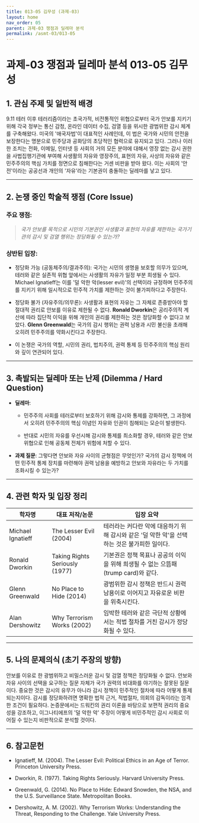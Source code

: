 ```yaml
---
title: 013-05 김무성 (과제-03)
layout: home
nav_order: 05
parent: 과제-03 쟁점과 딜레마 분석
permalink: /asmt-03/013-05
---
```


# 과제-03 쟁점과 딜레마 분석 013-05 김무성 

## 1. 관심 주제 및 일반적 배경

9.11 테러 이후 테러리즘이라는 초국가적, 비전통적인 위협으로부터 국가 안보를 지키기 위해 각국 정부는 통신 감청, 온라인 데이터 수집, 검열 등을 위시한 광범위한 감시 체계를 구축해왔다. 미국의 '애국자법'이 대표적인 사례인데, 이 법은 국가와 시민의 안전을 보장한다는 명분으로 민주당과 공화당의 초당적인 협력으로 유지되고 있다. 그러나 이러한 조치는 전화, 이메일, 인터넷 등 사회의 거의 모든 분야에 대해서 영장 없는 감시 권한을 사법집행기관에 부여해 사생활의 자유와 영장주의, 표현의 자유, 사상의 자유와 같은 민주주의의 핵심 가치를 정면으로 침해한다는 거센 비판을 받아 왔다. 이는 사회의  '안전'이라는 공공선과 개인의 '자유'라는 기본권이 충돌하는 딜레마를 낳고 있다. 

---

## 2. 논쟁 중인 학술적 쟁점 (Core Issue)

### 주요 쟁점:  

> _국가 안보를 목적으로 시민의 기본권인 사생활과 표현의 자유를 제한하는 국가기관의 감시 및 검열 행위는 정당화될 수 있는가?_

### 상반된 입장:
- 정당화 가능 (공동체주의/결과주의): 국가는 시민의 생명을 보호할 의무가 있으며, 테러와 같은 실존적 위협 앞에서는 사생활의 자유가 일정 부분 희생될 수 있다. Michael Ignatieff는 이를 '덜 악한 악(lesser evil)'의 선택이라 규정하며 민주주의를 지키기 위해 일시적으로 민주적 가치를 제한하는 것이 불가피하다고 주장한다. 

- 정당화 불가 (자유주의/의무론): 사생활과 표현의 자유는 그 자체로 존중받아야 할 절대적 권리로 안보를 이유로 제한될 수 없다. **Ronald Dworkin**은 공리주의적 계산에 따라 집단적 이익을 위해 개인의 권리를 제한하는 것은 정당화할 수 없다고 보았다. **Glenn Greenwald**는 국가의 감시 행위는 권력 남용과 시민 불신을 초래해 오히려 민주주의를 약화시킨다고 주장한다.

- 이 논쟁은 국가의 역할, 시민의 권리, 법치주의, 권력 통제 등 민주주의의 핵심 원리와 깊이 연관되어 있다.

---

## 3. 촉발되는 딜레마 또는 난제 (Dilemma / Hard Question)

- **딜레마**: 
  - 민주주의 사회를 테러로부터 보호하기 위해 감시와 통제를 강화하면, 그 과정에서 오히려 민주주의의 핵심 이념인 자유와 인권이 침해되는 모순이 발생한다.

  - 반대로 시민의 자유를 우선시해 감시와 통제를 최소화할 경우, 테러와 같은 안보 위협으로 인해 공동체 전체가 위험에 처할 수 있다.

- **과제 질문**: 그렇다면 안보와 자유 사이의 균형점은 무엇인가? 국가의 감시 정책에 어떤 민주적 통제 장치를 마련해야 권력 남용을 예방하고 안보와 자유라는 두 가치를 조화시킬 수 있는가?

---

## 4. 관련 학자 및 입장 정리

| 학자명             | 대표 저작/논문                                   | 입장 요약 |
|--------------------|---------------------------------------------------|-----------|
| Michael Ignatieff	   | The Lesser Evil (2004)  | 테러라는 커다란 악에 대응하기 위해 감시와 같은 '덜 악한 악'을 선택하는 것은 불가피한 일이다. |
| Ronald Dworkin    | Taking Rights Seriously (1977)                                | 기본권은 정책 목표나 공공의 이익을 위해 희생될 수 없는 으뜸패(trump card)와 같다. |
| Glenn Greenwald     | No Place to Hide (2014) | 광범위한 감시 정책은 반드시 권력 남용이로 이어지고 자유로운 비판을 위축시킨다. |
| Alan Dershowitz | Why Terrorism Works (2002) | 임박한 테러와 같은 극단적 상황에서는 적법 절차를 거친 감시가 정당화될 수 있다. |

---

## 5. 나의 문제의식 (초기 주장의 방향)

안보를 이유로 한 광범위하고 비밀스러운 감시 및 검열 정책은 정당화될 수 없다. 안보와 자유 사이의 선택을 요구하는 질문 자체가 국가 권력의 비대화를 야기하는 잘못된 질문이다. 중요한 것은 감시의 유무가 아니라 감시 정책이 민주적인 절차에 따라 어떻게 통제되는지이다. 감시를 정당화하려면 명확한 법적 근거, 적법절차, 의회의 감독이라는 엄격한 조건이 필요하다. 논증문에서는 드워킨의 권리 이론을 바탕으로 보편적 권리의 중요성을 강조하고, 이그나티에프의 '덜 악한 악' 주장이 어떻게 비민주적인 감시 사회로 이어질 수 있는지 비판적으로 분석할 것이다.

---

## 6. 참고문헌

- Ignatieff, M. (2004). The Lesser Evil: Political Ethics in an Age of Terror. Princeton University Press.

- Dworkin, R. (1977). Taking Rights Seriously. Harvard University Press.

- Greenwald, G. (2014). No Place to Hide: Edward Snowden, the NSA, and the U.S. Surveillance State. Metropolitan Books.

- Dershowitz, A. M. (2002). Why Terrorism Works: Understanding the Threat, Responding to the Challenge. Yale University Press.
